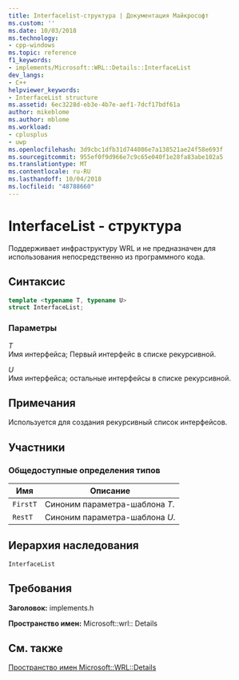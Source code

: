 ```yaml
---
title: Interfacelist-структура | Документация Майкрософт
ms.custom: ''
ms.date: 10/03/2018
ms.technology:
- cpp-windows
ms.topic: reference
f1_keywords:
- implements/Microsoft::WRL::Details::InterfaceList
dev_langs:
- C++
helpviewer_keywords:
- InterfaceList structure
ms.assetid: 6ec3228d-eb3e-4b7e-aef1-7dcf17bdf61a
author: mikeblome
ms.author: mblome
ms.workload:
- cplusplus
- uwp
ms.openlocfilehash: 3d9cbc1dfb31d744086e7a138521ae24f58e693f
ms.sourcegitcommit: 955ef0f9d966e7c9c65e040f1e28fa83abe102a5
ms.translationtype: MT
ms.contentlocale: ru-RU
ms.lasthandoff: 10/04/2018
ms.locfileid: "48788660"
---
```

# <a name="interfacelist-structure"></a>InterfaceList - структура

Поддерживает инфраструктуру WRL и не предназначен для использования непосредственно из программного кода.

## <a name="syntax"></a>Синтаксис

```cpp
template <typename T, typename U>
struct InterfaceList;
```

### <a name="parameters"></a>Параметры

*T*<br/>
Имя интерфейса; Первый интерфейс в списке рекурсивной.

*U*<br/>
Имя интерфейса; остальные интерфейсы в списке рекурсивной.

## <a name="remarks"></a>Примечания

Используется для создания рекурсивный список интерфейсов.

## <a name="members"></a>Участники

### <a name="public-typedefs"></a>Общедоступные определения типов

|Имя|Описание|
|----------|-----------------|
|`FirstT`|Синоним параметра-шаблона *T*.|
|`RestT`|Синоним параметра-шаблона *U*.|

## <a name="inheritance-hierarchy"></a>Иерархия наследования

`InterfaceList`

## <a name="requirements"></a>Требования

**Заголовок:** implements.h

**Пространство имен:** Microsoft::wrl:: Details

## <a name="see-also"></a>См. также

[Пространство имен Microsoft::WRL::Details](../windows/microsoft-wrl-details-namespace.md)